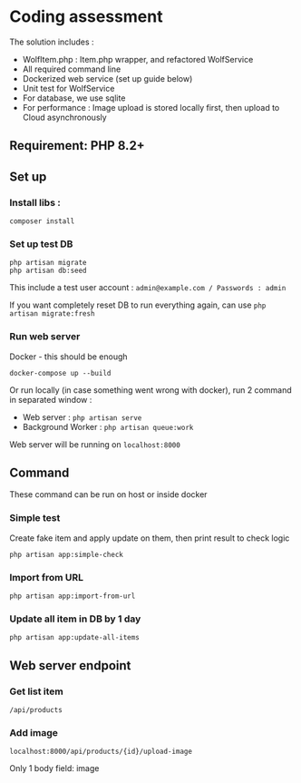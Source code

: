 # Coding assessment

The solution includes :

- WolfItem.php : Item.php wrapper, and refactored WolfService
- All required command line
- Dockerized web service (set up guide below)
- Unit test for WolfService
- For database, we use sqlite
- For performance : Image upload is stored locally first, then upload to Cloud asynchronously

## Requirement: PHP 8.2+
## Set up
### Install libs :
````
composer install
````
### Set up test DB
````
php artisan migrate
php artisan db:seed
````
This include a test user account : `admin@example.com / Passwords : admin`

If you want completely reset DB to run everything again, can use `php artisan migrate:fresh`


### Run web server
Docker - this should be enough
````
docker-compose up --build
````
Or run locally (in case something went wrong with docker), run 2 command in separated window :

- Web server : `php artisan serve`
- Background Worker : `php artisan queue:work`

Web server will be running on `localhost:8000`
## Command 
These command can be run on host or inside docker
### Simple test 
Create fake item and apply update on them, then print result to check logic
````
php artisan app:simple-check
````
### Import from URL
````
php artisan app:import-from-url
````
### Update all item in DB by 1 day
````
php artisan app:update-all-items
````

## Web server endpoint

### Get list item
`/api/products`
### Add image
`localhost:8000/api/products/{id}/upload-image`

Only 1 body field: image

